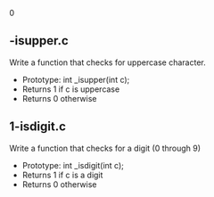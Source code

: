 0
## -isupper.c 
Write a function that checks for uppercase character. 
- Prototype: int _isupper\(int c\); 
- Returns 1 if c is uppercase 
- Returns 0 otherwise

## 1-isdigit.c 
 Write a function that checks for a digit \(0 through 9\) 
- Prototype: int _isdigit\(int c\); 
- Returns 1 if c is a digit 
- Returns 0 otherwise
